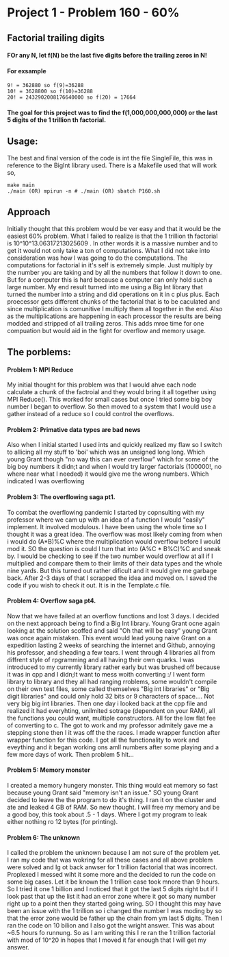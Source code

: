 # Project 1 - Problem 160 - 60%
## Factorial trailing digits
#### FOr any N, let f(N) be the last five digits before the trailing zeros in N!
#### For exsample
    9! = 362880 so f(9)=36288
    10! = 3628800 so f(10)=36288
    20! = 2432902008176640000 so f(20) = 17664

#### The goal for this project was to find the f(1,000,000,000,000) or the last 5 digits of the 1 trillion th factorial.

## Usage:
The best and final version of the code is int the file SingleFile, this was in reference to the BigInt library used. 
There is a Makefile used that will work so,
    
    make main
    ./main (OR) mpirun -n # ./main (OR) sbatch P160.sh
    

## Approach
Initially thought that this problem would be ver easy and that it would be the easiest 60% problem. What I failed to realize is that the 1 trillion th factorial is 10^10^13.06317213025609 . In other words it is a massive number and to get it would not only take a ton of computations. What I did not take into consideration was how I was going to do the computations. The computations for factorial in it's self is extremely simple. Just multiply by the number you are taking and by all the numbers that follow it down to one. But for a computer this is hard because a computer can only hold such a large number. My end result turned into me using a Big Int library that turned the number into a string and did operations on it in c plus plus. Each proecessor gets different chunks of the factorial that is to be caculated and since multiplication is comunitive I multiply them all together in the end. Also as the multiplications are happening in each processor the results are being modded and stripped of all trailing zeros. This adds mroe time for one compuation but would aid in the fight for overflow and memory usage. 


## The porblems:
#### Problem 1: MPI Reduce
My initial thought for this problem was that I would ahve each node calculate a chunk of the factroial and they would bring it all together using MPI Reduce(). This worked for small cases but once I tried some big boy number I began to overflow. So then moved to a system that I would use a gather instead of a reduce so I could control the overflows.

#### Problem 2: Primative data types are bad news
Also when I initial started I used ints and quickly realized my flaw so I switch to allicing all my stuff to 'boi' which was an unsigned long long. Which young Grant though "no way this can ever overflow" which for some of the big boy numbers it didn;t and when I would try larger factorials (100000!, no where near what I needed) it would give me the wrong numbers. Which indicated I was overflowing
#### Problem 3: The overflowing saga pt1.
To combat the overflowing pandemic I started by copnsulting with my professor where we cam up with an idea of a function I would "easily" implement. It involved modulous. I have been using the whole time so I thought it was a great idea. The overflow was most likely coming from when i would do (A\*B)%C where the multiplication would overflow before I would mod it. SO the question is could I turn that into (A%C \* B%C)%C and sneak by. I would be checking to see if the two number would overflow at all if I multiplied and compare them to their limits of their data types and the whole nine yards. But this turned out rather dificult and it would give me garbage back. After 2-3 days of that I scrapped the idea and moved on. I saved the code if you wish to check it out. It is in the Template.c file.
#### Problem 4: Overflow saga pt4.
Now that we have failed at an overflow functions and lost 3 days. I decided on the next approach being to find a Big Int library. Young Grant ocne again looking at the solution scoffed and said "Oh that will be easy" young Grant was once again mistaken. This event would lead young naive Grant on a expedition lasting 2 weeks of searching the internet and Github, annoying his professor, and sheading a few tears. I went through 4 libraries all from diffrent style of rpgramming and all having their own quarks. I was introduced to my currently library rather early but was brushed off because it was in cpp and I didn;lt want to mess woith converting :/ I went form library to library and they all had ranging rroblems, some wouldn't compile on their own test files, some called themselves "Big int libraries" or "Big digit libraries" and could only hold 32 bits or 9 characters of space.... Not very big big int libraries. Then one day i looked back at the cpp file and realized it had everyhting, unilmited sotrage (dependent on your RAM), all the functions you could want, multiple constructors. All for the low flat fee of converting to c. The got to work and my professor admitely gave me a stepping stone then I it was off the the races. I made wrapper function after wrapper function for this code. I got all the functionality to work and eveything and it began working ons amll numbers after some playing and a few more days of work. Then problem 5 hit...
#### Problem 5: Memory monster
I created a memory hungery monster. This thing would eat memory so fast because young Grant said "memory isn't an issue." SO young Grant decided to leave the the program to do it's thing. I ran it on the cluster and ate and leaked 4 GB of RAM. So new thought. I will free my memory and be a good boy, this took about .5 - 1 days. Where I got my program to leak either nothing ro 12 bytes (for printing). 
#### Problem 6: The unknown
I called the problem the unknown because I am not sure of the problem yet. I ran my code that was wokring for all these cases and all above problem were solved and Ig ot back anwser for 1 trillion factorial that was incorrect. Proplexed I messed wiht it some more and the decided to run the code on some big cases. Let it be known the 1 trillion case took mnore than 9 hours. So I tried it one 1 billion and I noticed that it got the last 5 digits right but if I look past that up the list it had an error zone where it got so many number right up to a point then they started going wring. SO I thought this may have been an issue with the 1 trillion so i changed the number I was moding by so that the error zone would be father up the chain from ym last 5 digits. Then I ran the code on 10 bilion and I also got the wright answer. This was about ~6.5 hours fo runnung. So as I am writing this I re ran the 1 trillion factorial with mod of 10^20 in hopes that I moved it far enough that I will get my answer.  
 








